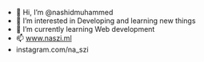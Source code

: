 - 👋 Hi, I’m @nashidmuhammed
- 👀 I’m interested in Developing and learning new things
- 🌱 I’m currently learning Web development
- 📫 www.naszi.ml
-    instagram.com/na_szi


